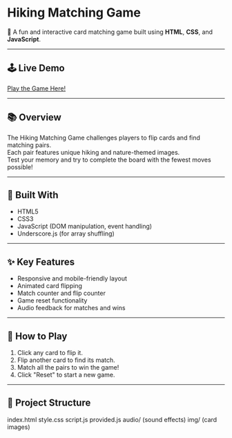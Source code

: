 # Hiking Matching Game

🎯 A fun and interactive card matching game built using **HTML**, **CSS**, and **JavaScript**.

---

## 🕹️ Live Demo
[Play the Game Here!](https://s-meher.github.io/HikingMatchingGame/)

---

## 📚 Overview
The Hiking Matching Game challenges players to flip cards and find matching pairs.  
Each pair features unique hiking and nature-themed images.  
Test your memory and try to complete the board with the fewest moves possible!

---

## 🔨 Built With
- HTML5
- CSS3
- JavaScript (DOM manipulation, event handling)
- Underscore.js (for array shuffling)

---

## ✨ Key Features
- Responsive and mobile-friendly layout
- Animated card flipping
- Match counter and flip counter
- Game reset functionality
- Audio feedback for matches and wins

---

## 🚀 How to Play
1. Click any card to flip it.
2. Flip another card to find its match.
3. Match all the pairs to win the game!
4. Click "Reset" to start a new game.

---

## 📂 Project Structure
index.html
style.css
script.js
provided.js
audio/     (sound effects)
img/       (card images)

